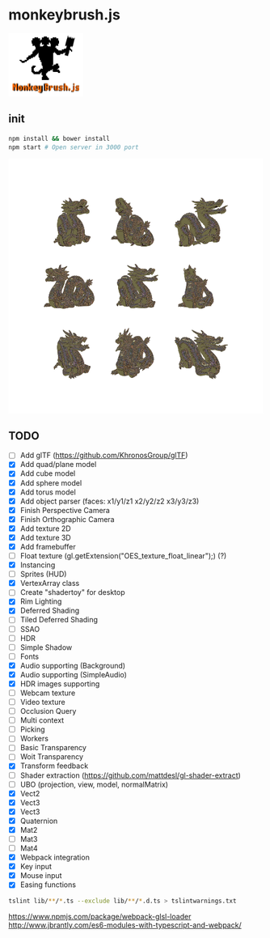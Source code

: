 # monkeybrush.js
![Logo](logo.png)

## init
```bash
npm install && bower install
npm start # Open server in 3000 port
```
![alt tag](descarga.png)

## TODO
- [ ] Add glTF (https://github.com/KhronosGroup/glTF)
- [x] Add quad/plane model
- [x] Add cube model
- [x] Add sphere model
- [x] Add torus model
- [x] Add object parser (faces: x1/y1/z1 x2/y2/z2 x3/y3/z3)
- [x] Finish Perspective Camera
- [x] Finish Orthographic Camera
- [x] Add texture 2D
- [x] Add texture 3D
- [x] Add framebuffer
- [ ] Float texture (gl.getExtension("OES_texture_float_linear");) (?)
- [x] Instancing
- [ ] Sprites (HUD)
- [x] VertexArray class
- [ ] Create "shadertoy" for desktop
- [x] Rim Lighting
- [x] Deferred Shading
- [ ] Tiled Deferred Shading
- [ ] SSAO
- [ ] HDR
- [ ] Simple Shadow
- [ ] Fonts
- [x] Audio supporting (Background)
- [x] Audio supporting (SimpleAudio)
- [x] HDR images supporting
- [ ] Webcam texture
- [ ] Video texture
- [ ] Occlusion Query
- [ ] Multi context
- [ ] Picking
- [ ] Workers
- [ ] Basic Transparency
- [ ] Woit Transparency
- [x] Transform feedback
- [ ] Shader extraction (https://github.com/mattdesl/gl-shader-extract)
- [ ] UBO (projection, view, model, normalMatrix)
- [x] Vect2
- [x] Vect3
- [x] Vect3
- [x] Quaternion
- [x] Mat2
- [ ] Mat3
- [ ] Mat4
- [x] Webpack integration
- [x] Key input
- [x] Mouse input
- [x] Easing functions

```bash
tslint lib/**/*.ts --exclude lib/**/*.d.ts > tslintwarnings.txt
```
https://www.npmjs.com/package/webpack-glsl-loader
http://www.jbrantly.com/es6-modules-with-typescript-and-webpack/
